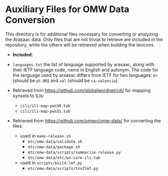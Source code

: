 # Auxiliary Files for OMW Data Conversion

This directory is for additional files necessary for converting or
analyzing the Arasaac data. Only files that are not trivial to
retrieve are included in the repository, while the others will be
retrieved when building the lexicons.

* **Included**:
- `languages.txt` the list of language supported by arasaac, along with their IETF language code, name in English and autonym.  The code for the language used by araasac differs from IETF for two languages: `br` (should be `pt-BR`) and `val` (should be `ca-valencia`).

* Retrieved from <https://github.com/globalwordnet/cili/> for mapping synsets to ILIs:
  - `cili/ili-map-pwn30.tab`
  - `cili/ili-map-pwn31.tab`

* Retrieved from <https://github.com/omwn/omw-data/> for converting the files:
   * used in `make-release.sh`
      - `etc/omw-data/validate.sh`
      - `etc/omw-data/package.sh`
      - `etc/omw-data/scripts/summarize-release.py`
      - `etc/omw-data/etc/wn-core-ili.tab`
   * used in `scripts/build-lmf.py`
      - `etc/omw-data/scripts/tsv2lmf.py`
